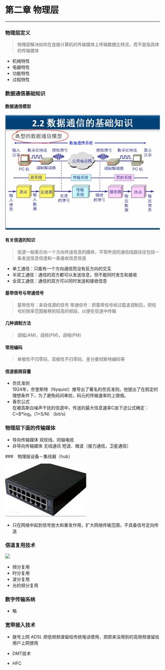 ﻿# 第二章   物理层

---
### 物理层定义   
> 物理层解决如何在连接计算机的传输媒体上传输数据比特流，而不是指具体的传输媒体 

* 机械特性
* 电器特性
* 功能特性
* 过程特性  

### 数据通信基础知识  
#### 数据通信模型    
![此处输入图片的描述][1]

#### 有关信道的知识    
> 信道一般表示向一个方向传送信息的媒体，平常所说的通信线路往往包括一条发送信息信道和一条接收信息信道

* 单工通信：只能有一个方向通信而没有反方向的交互   
* 半双工通信：通信的双方都可以发送信息，但不能同时发生和接收 
* 全双工通信：通信的双方可以同时发送和接收信息 
#### 基带信号与带通信号   
> 基带信号：来自信源的信号 
  带通信号：把基带信号经过载波调制后，把信号的频率范围搬移到较高的频段，以便在信道中传输 
#### 几种调制方法  
>调幅(AM)，调频(FM)，调相(PM)      
#### 常用编码   
> 单极性不归零码、双极性不归零码、差分曼彻斯特编码等  
#### 信道极限容量  
* 奈氏准则   
1924年，奈奎斯特（Nyquist）推导出了著名的奈氏准则。他提出了在假定的理想条件下，为了避免码间串扰，码元的传输速率的上限值。
* 香农公式  
在被高斯白噪声干扰的信道中，传送的最大信息速率C由下述公式确定：  
 C=B*log₂（1+S/N) （bit/s)

### 物理层下面的传输媒体  
* 导向传输媒体  双绞线、同轴电缆
* 非导向传输媒体 无线通讯 短波、微波（接力通信，卫星通信）　

###　物理层设备－集线器（hub）　

![此处输入图片的描述][2]     

* 只在网络中起到信号放大和重发作用，扩大网络传输范围，不具备信号定向传送 

### 信道复用技术  
![][3]  

* 频分复用   
* 时分复用   
* 波分复用 
* 光的频分复用   
### 数字传输系统   
* 略  
### 宽带接入技术    
* 拨号上网   ADSL  把低频频谱留给传统电话使用，把原来没用到的高频频谱留给用户上网使用   
* DMT技术   
* HFC 


  [1]: https://github.com/xurui1995/computer-network/blob/master/pic/%E6%95%B0%E6%8D%AE%E9%80%9A%E4%BF%A1%E6%A8%A1%E5%9E%8B.png
  [2]: https://github.com/xurui1995/computer-network/blob/master/pic/%E9%9B%86%E7%BA%BF%E5%99%A8hub.png
  [3]: https://github.com/xurui1995/computer-network/blob/master/pic/%E4%BF%A1%E9%81%93%E5%A4%8D%E7%94%A8.png